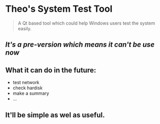 # Theo's System Test Tool
> A Qt based tool which could help Windows users test the system easily.

## ***It's a pre-version which means it can't be use now***
## What it can do in the future:
  - test network
  - check hardisk
  - make a summary
  - ...

## It'll be simple as wel as useful.
